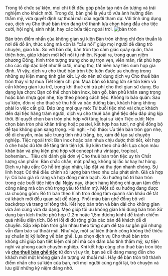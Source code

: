 Trong tổ chức sự kiện, mọi chi tiết đều góp phần tạo nên ấn tượng và trải nghiệm cho khách mời. Trong đó, bàn ghế là yếu tố vừa ảnh hưởng đến thẩm mỹ, vừa quyết định sự thoải mái của người tham dự. Với tính ứng dụng cao, dịch vụ Cho thuê bàn tròn đang trở thành lựa chọn hàng đầu cho tiệc cưới, hội nghị, sinh nhật, hay các bữa tiệc ngoài trời.
![bàn tròn](https://hackmd.io/_uploads/HkEwSDVFll.png)

Bàn tròn điểm nhấn của không gian sự kiện
Bàn tròn không chỉ đơn thuần là nơi để đồ ăn, thức uống mà còn là “cầu nối” giúp mọi người dễ dàng trò chuyện, giao lưu. So với bàn dài, bàn tròn tạo cảm giác quây quần, thân thiện hơn, giúp khách mời kết nối tự nhiên.
Ngoài ra, trong quan niệm phương Đông, hình tròn tượng trưng cho sự trọn vẹn, viên mãn, rất phù hợp cho các dịp đặc biệt như lễ cưới, mừng thọ, tất niên hay tiệc sum họp gia đình. Vì vậy, dịch vụ cho thuê bàn tròn tiệc luôn được ưa chuộng trong những sự kiện mang tính gắn kết.
Lý do nên sử dụng dịch vụ Cho thuê bàn tròn thay vì tự mua
Tiết kiệm chi phí: Mua bàn số lượng lớn sẽ tốn kém và cần không gian lưu trữ, trong khi thuê chỉ trả phí cho thời gian sử dụng.
Đa dạng lựa chọn: Bạn có thể chọn bàn inox, bàn gỗ, bàn phủ khăn sang trọng hoặc bàn nhựa gọn nhẹ, tùy theo phong cách tiệc.
Không lo bảo quản: Sau sự kiện, đơn vị cho thuê sẽ thu hồi và bảo dưỡng bàn, khách hàng không phải lo việc cất giữ.
Đáp ứng mọi quy mô: Từ buổi tiệc nhỏ vài chục khách đến đại tiệc hàng trăm người, dịch vụ cho thuê bàn ghế tiệc đều đáp ứng kịp thời.
Bí quyết chọn bàn tròn phù hợp với từng loại sự kiện
Tiệc cưới: Nên chọn bàn tròn phủ khăn trắng hoặc pastel, kết hợp hoa tươi, nơ ghế đồng bộ để tạo không gian sang trọng.
Hội nghị – hội thảo: Ưu tiên bàn tròn gọn nhẹ, dễ di chuyển, màu sắc trung tính như trắng, be, xám để tạo sự chuyên nghiệp.
Tiệc ngoài trời: Bàn inox hoặc bàn nhựa chịu được thời tiết, kết hợp ô che hoặc dù lớn để tăng tính tiện lợi.
Sự kiện theo chủ đề: Lựa chọn màu khăn bàn và phụ kiện phù hợp với concept như vintage, tropical, bohemian…
Tiêu chí đánh giá đơn vị Cho thuê bàn tròn tiệc uy tín
Chất lượng sản phẩm: Bàn chắc chắn, mặt phẳng, không bị lắc lư hay hư hỏng.
Dịch vụ hậu cần: Có hỗ trợ giao nhận, lắp đặt và thu dọn nhanh chóng.
Sự linh hoạt: Có thể điều chỉnh số lượng bàn theo nhu cầu phát sinh.
Giá cả hợp lý: Có báo giá rõ ràng và hợp đồng minh bạch.
Xu hướng bố trí bàn tròn trong các buổi tiệc hiện đại
Ngày nay, khách hàng không chỉ quan tâm đến công năng mà còn chú trọng yếu tố thẩm mỹ. Một số xu hướng đang được ưa chuộng gồm:
Bố trí bàn theo hình tròn đồng tâm quanh sân khấu để tất cả khách mời đều quan sát dễ dàng.
Phối màu bàn ghế đồng bộ với backdrop và trang trí tổng thể.
Kết hợp bàn tròn và bàn dài cho không gian vừa ấm cúng vừa đa dạng.
Mẹo giúp tối ưu không gian khi dùng bàn tròn
Sử dụng bàn kích thước phù hợp (1,2m hoặc 1,5m đường kính) để tránh chiếm quá nhiều diện tích.
Bố trí lối đi đủ rộng giữa các bàn để khách dễ di chuyển.
Sắp xếp bàn tròn gần nhau theo từng cụm để tạo sự gần gũi nhưng vẫn đảm bảo sự thoải mái.
Như vậy, một sự kiện thành công không thể thiếu sự chuẩn bị kỹ lưỡng về bàn ghế. Lựa chọn dịch vụ Cho thuê bàn tròn không chỉ giúp bạn tiết kiệm chi phí mà còn đảm bảo tính thẩm mỹ, sự tiện nghi và phong cách chuyên nghiệp. Khi kết hợp cùng cho thuê bàn tròn tiệc và [**cho thuê bàn ghế tiệc**](https://tochucsukienvn.net/cho-thue-ban-tron-tiec.html) từ đơn vị uy tín, bạn sẽ dễ dàng mang đến cho khách mời một không gian ấn tượng và thoải mái. Hãy để bàn tròn trở thành điểm nhấn cho sự kiện của bạn, nơi mọi người cùng ngồi lại, trò chuyện và lưu giữ những kỷ niệm đáng nhớ.



